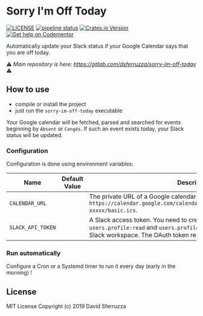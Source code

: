 # Sorry I'm Off Today

[![LICENSE](https://img.shields.io/badge/license-MIT-blue.svg)](LICENSE)
[![pipeline status](https://gitlab.com/dsferruzza/sorry-im-off-today/badges/master/pipeline.svg)](https://gitlab.com/dsferruzza/sorry-im-off-today/commits/master)
[![Crates.io Version](https://img.shields.io/crates/v/sorry-im-off-today.svg)](https://crates.io/crates/sorry-im-off-today)
[![Get help on Codementor](https://cdn.codementor.io/badges/get_help_github.svg)](https://www.codementor.io/dsferruzza?utm_source=github&utm_medium=button&utm_term=dsferruzza&utm_campaign=github)

Automatically update your Slack status if your Google Calendar says that you are off today.

⚠️ _Main repository is here: https://gitlab.com/dsferruzza/sorry-im-off-today_ ⚠️

## How to use

- compile or install the project
- just run the `sorry-im-off-today` executable

Your Google calendar will be fetched, parsed and searched for events beginning by `Absent` or `Congés`.
If such an event exists today, your Slack status will be updated.

### Configuration

Configuration is done using environment variables:

| Name | Default Value | Description |
|---|---|---|
| `CALENDAR_URL` |  | The private URL of a Google calendar. For example: `https://calendar.google.com/calendar/ical/xxxxx%40gmail.com/private-xxxxx/basic.ics`. |
| `SLACK_API_TOKEN` |  | A Slack access token. You need to create an app with the `users.profile:read` and `users.profile:write` scopes and add it to your Slack workspace. The OAuth token required here starts with `xoxp`. |


### Run automatically

Configure a Cron or a Systemd timer to run it every day (early in the morning) !

## License

MIT License Copyright (c) 2019 David Sferruzza
